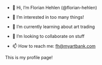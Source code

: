- 👋 Hi, I’m Florian Hehlen (@florian-hehlen)

- 👀 I’m interested in too many things!
- 🌱 I’m currently learning about art trading
- 💞️ I’m looking to collaborate on stuff
- 📫 How to reach me: fh@myartbank.com

This is my profile page!
